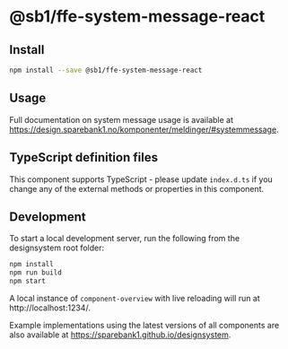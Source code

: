 # @sb1/ffe-system-message-react

## Install

```bash
npm install --save @sb1/ffe-system-message-react
```

## Usage

Full documentation on system message usage is available at https://design.sparebank1.no/komponenter/meldinger/#systemmessage.

## TypeScript definition files

This component supports TypeScript - please update `index.d.ts` if you change any
of the external methods or properties in this component.

## Development

To start a local development server, run the following from the designsystem root folder:

```bash
npm install
npm run build
npm start
```

A local instance of `component-overview` with live reloading will run at http://localhost:1234/.

Example implementations using the latest versions of all components are also available at https://sparebank1.github.io/designsystem.
